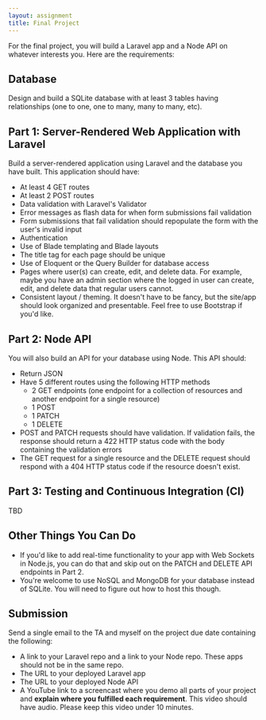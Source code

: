 ```yaml
---
layout: assignment
title: Final Project
---
```


For the final project, you will build a Laravel app and a Node API on whatever interests you. Here are the requirements:

## Database

Design and build a SQLite database with at least 3 tables having relationships (one to one, one to many, many to many, etc).

## Part 1: Server-Rendered Web Application with Laravel

Build a server-rendered application using Laravel and the database you have built. This application should have:

* At least 4 GET routes
* At least 2 POST routes
* Data validation with Laravel's Validator
* Error messages as flash data for when form submissions fail validation
* Form submissions that fail validation should repopulate the form with the user's invalid input
* Authentication
* Use of Blade templating and Blade layouts
* The title tag for each page should be unique
* Use of Eloquent or the Query Builder for database access
* Pages where user(s) can create, edit, and delete data. For example, maybe you have an admin section where the logged in user can create, edit, and delete data that regular users cannot.
* Consistent layout / theming. It doesn't have to be fancy, but the site/app should look organized and presentable. Feel free to use Bootstrap if you'd like.

## Part 2: Node API

You will also build an API for your database using Node. This API should:

* Return JSON
* Have 5 different routes using the following HTTP methods
  * 2 GET endpoints (one endpoint for a collection of resources and another endpoint for a single resource)
  * 1 POST
  * 1 PATCH
  * 1 DELETE
* POST and PATCH requests should have validation. If validation fails, the response should return a 422 HTTP status code with the body containing the validation errors
* The GET request for a single resource and the DELETE request should respond with a 404 HTTP status code if the resource doesn't exist.

## Part 3: Testing and Continuous Integration (CI)

TBD

## Other Things You Can Do

* If you'd like to add real-time functionality to your app with Web Sockets in Node.js, you can do that and skip out on the PATCH and DELETE API endpoints in Part 2.
* You're welcome to use NoSQL and MongoDB for your database instead of SQLite. You will need to figure out how to host this though.

## Submission

Send a single email to the TA and myself on the project due date containing the following:

* A link to your Laravel repo and a link to your Node repo. These apps should not be in the same repo.
* The URL to your deployed Laravel app
* The URL to your deployed Node API
* A YouTube link to a screencast where you demo all parts of your project and __explain where you fulfilled each requirement__. This video should have audio. Please keep this video under 10 minutes.
